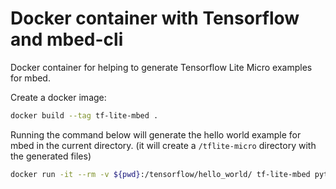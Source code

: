 
# Docker container with Tensorflow and mbed-cli

Docker container for helping to generate Tensorflow Lite Micro examples for mbed.

Create a docker image:

```sh
docker build --tag tf-lite-mbed .
```

Running the command below will generate the hello world example for mbed in the current directory. (it will create a `/tflite-micro` directory with the generated files)

```sh
docker run -it --rm -v ${pwd}:/tensorflow/hello_world/ tf-lite-mbed python3 tensorflow/lite/micro/tools/project_generation/create_tflm_tree.py --makefile_options OPTIMIZED_KERNEL_DIR=cmsis_nn --examples hello_world /tensorflow/hello_world/tflite-micro
```
